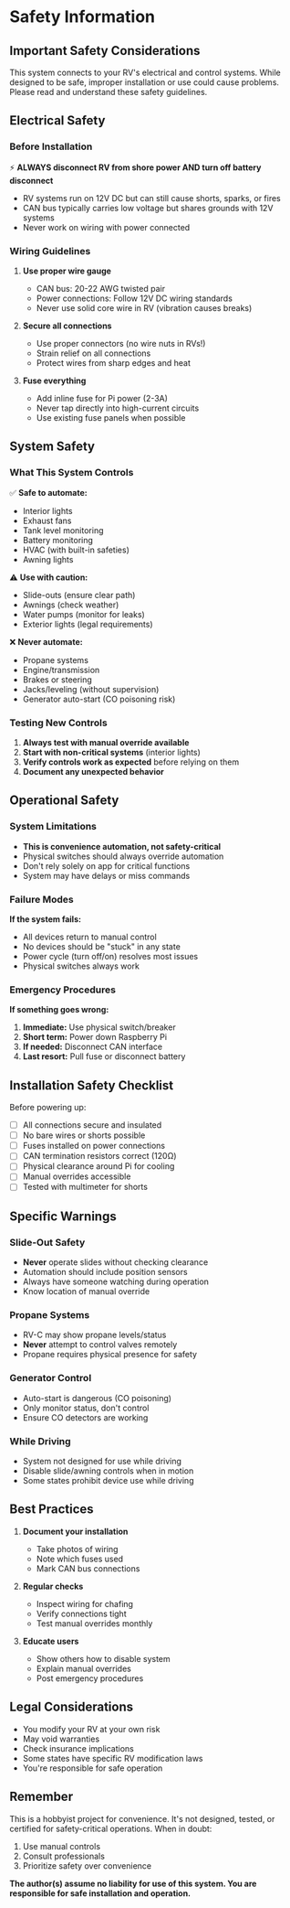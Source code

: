 # Safety Information

## Important Safety Considerations

This system connects to your RV's electrical and control systems. While designed to be safe, improper installation or use could cause problems. Please read and understand these safety guidelines.

## Electrical Safety

### Before Installation

⚡ **ALWAYS disconnect RV from shore power AND turn off battery disconnect**

- RV systems run on 12V DC but can still cause shorts, sparks, or fires
- CAN bus typically carries low voltage but shares grounds with 12V systems
- Never work on wiring with power connected

### Wiring Guidelines

1. **Use proper wire gauge**
   - CAN bus: 20-22 AWG twisted pair
   - Power connections: Follow 12V DC wiring standards
   - Never use solid core wire in RV (vibration causes breaks)

2. **Secure all connections**
   - Use proper connectors (no wire nuts in RVs!)
   - Strain relief on all connections
   - Protect wires from sharp edges and heat

3. **Fuse everything**
   - Add inline fuse for Pi power (2-3A)
   - Never tap directly into high-current circuits
   - Use existing fuse panels when possible

## System Safety

### What This System Controls

✅ **Safe to automate:**
- Interior lights
- Exhaust fans
- Tank level monitoring
- Battery monitoring
- HVAC (with built-in safeties)
- Awning lights

⚠️ **Use with caution:**
- Slide-outs (ensure clear path)
- Awnings (check weather)
- Water pumps (monitor for leaks)
- Exterior lights (legal requirements)

❌ **Never automate:**
- Propane systems
- Engine/transmission
- Brakes or steering
- Jacks/leveling (without supervision)
- Generator auto-start (CO poisoning risk)

### Testing New Controls

1. **Always test with manual override available**
2. **Start with non-critical systems** (interior lights)
3. **Verify controls work as expected** before relying on them
4. **Document any unexpected behavior**

## Operational Safety

### System Limitations

- **This is convenience automation, not safety-critical**
- Physical switches should always override automation
- Don't rely solely on app for critical functions
- System may have delays or miss commands

### Failure Modes

**If the system fails:**
- All devices return to manual control
- No devices should be "stuck" in any state
- Power cycle (turn off/on) resolves most issues
- Physical switches always work

### Emergency Procedures

**If something goes wrong:**

1. **Immediate:** Use physical switch/breaker
2. **Short term:** Power down Raspberry Pi
3. **If needed:** Disconnect CAN interface
4. **Last resort:** Pull fuse or disconnect battery

## Installation Safety Checklist

Before powering up:

- [ ] All connections secure and insulated
- [ ] No bare wires or shorts possible
- [ ] Fuses installed on power connections
- [ ] CAN termination resistors correct (120Ω)
- [ ] Physical clearance around Pi for cooling
- [ ] Manual overrides accessible
- [ ] Tested with multimeter for shorts

## Specific Warnings

### Slide-Out Safety
- **Never** operate slides without checking clearance
- Automation should include position sensors
- Always have someone watching during operation
- Know location of manual override

### Propane Systems
- RV-C may show propane levels/status
- **Never** attempt to control valves remotely
- Propane requires physical presence for safety

### Generator Control
- Auto-start is dangerous (CO poisoning)
- Only monitor status, don't control
- Ensure CO detectors are working

### While Driving
- System not designed for use while driving
- Disable slide/awning controls when in motion
- Some states prohibit device use while driving

## Best Practices

1. **Document your installation**
   - Take photos of wiring
   - Note which fuses used
   - Mark CAN bus connections

2. **Regular checks**
   - Inspect wiring for chafing
   - Verify connections tight
   - Test manual overrides monthly

3. **Educate users**
   - Show others how to disable system
   - Explain manual overrides
   - Post emergency procedures

## Legal Considerations

- You modify your RV at your own risk
- May void warranties
- Check insurance implications
- Some states have specific RV modification laws
- You're responsible for safe operation

## Remember

This is a hobbyist project for convenience. It's not designed, tested, or certified for safety-critical operations. When in doubt:

1. Use manual controls
2. Consult professionals
3. Prioritize safety over convenience

**The author(s) assume no liability for use of this system. You are responsible for safe installation and operation.**
